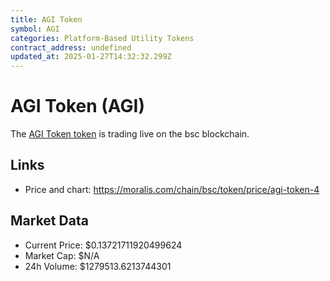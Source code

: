 ```yaml
---
title: AGI Token
symbol: AGI
categories: Platform-Based Utility Tokens
contract_address: undefined
updated_at: 2025-01-27T14:32:32.299Z
---
```


# AGI Token (AGI)
The [AGI Token token](https://moralis.com/chain/bsc/token/price/agi-token-4) is trading live on the bsc blockchain.

## Links
- Price and chart: https://moralis.com/chain/bsc/token/price/agi-token-4

## Market Data
- Current Price: $0.13721711920499624
- Market Cap: $N/A
- 24h Volume: $1279513.6213744301
